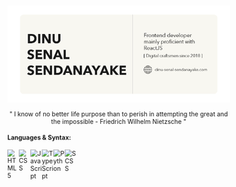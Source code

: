 [![Header](https://github.com/Dinu-Senal/Dinu-Senal/blob/main/images/GitHub-Image.png)][website]

<div align=center>
    " I know of no better life purpose than to perish in attempting the great and the impossible - Friedrich Wilhelm Nietzsche "
</div>

[website]: https://dinu-sendanayake.netlify.app/
[linkedin]: https://www.linkedin.com/in/dinu-senal-sendanayake-763234195/
[instagram]: https://www.instagram.com/dinu_senal/
[gmail]: dinusenal8@gmail.com

#### Languages & Syntax:

<picture>
    <!-- html -->
    <source align="left" alt="HTML5" width="26px" media="(prefers-color-scheme: dark)" srcset="https://api.iconify.design/simple-icons:html5.svg?color=%23F8F7F1&height=26">
    <img align="left" alt="HTML5" width="26px" alt="Swaps between dark and light modes" src="https://api.iconify.design/simple-icons:html5.svg?color=%23191919&height=26">
</picture>
<picture>
    <!-- css -->
    <source align="left" alt="CSS" width="26px" media="(prefers-color-scheme: dark)" srcset="https://api.iconify.design/simple-icons:css3.svg?color=%23F8F7F1&height=26" >
    <img align="left" alt="CSS" width="26px" alt="Swaps between dark and light modes" src="https://api.iconify.design/simple-icons:css3.svg?color=%23191919&height=26" >
</picture>
<picture>
    <!-- javascript -->
    <source align="left" alt="JavaScript" width="26px" media="(prefers-color-scheme: dark)" srcset="https://api.iconify.design/simple-icons:javascript.svg?color=%23F8F7F1&height=26" >
    <img align="left" alt="JavaScript" width="26px" alt="Swaps between dark and light modes" src="https://api.iconify.design/simple-icons:javascript.svg?color=%23191919&height=26" >
</picture>
<picture>
    <!-- typescript -->
    <source align="left" alt="TypeScript" width="26px" media="(prefers-color-scheme: dark)" srcset="https://api.iconify.design/simple-icons:typescript.svg?color=%23F8F7F1&height=26" >
    <img align="left" alt="TypeScript" width="26px" alt="Swaps between dark and light modes" src="https://api.iconify.design/simple-icons:typescript.svg?color=%23191919&height=26" >
</picture>
<picture>
    <!-- python -->
    <source align="left" alt="Python" width="26px" media="(prefers-color-scheme: dark)" srcset="https://api.iconify.design/simple-icons:python.svg?color=%23F8F7F1&height=26" >
    <img align="left" alt="Python" width="26px" alt="Swaps between dark and light modes" src="https://api.iconify.design/simple-icons:python.svg?color=%23191919&height=26" >
</picture>
<picture>
    <!-- scss -->
    <source align="left" alt="SCSS" width="26px" media="(prefers-color-scheme: dark)" srcset="https://api.iconify.design/simple-icons:sass.svg?color=%23F8F7F1&height=26" >
    <img align="left" alt="SCSS" width="26px" alt="Swaps between dark and light modes" src="https://api.iconify.design/simple-icons:sass.svg?color=%23191919&height=26" >
</picture>